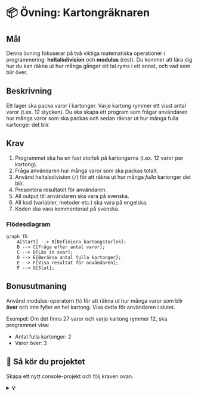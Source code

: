 # 📦 Övning: Kartongräknaren

## Mål

Denna övning fokuserar på två viktiga matematiska operationer i programmering: **heltalsdivision** och **modulus** (rest). Du kommer att lära dig hur du kan räkna ut hur många gånger ett tal ryms i ett annat, och vad som blir över.

## Beskrivning

Ett lager ska packa varor i kartonger. Varje kartong rymmer ett visst antal varor (t.ex. 12 stycken). Du ska skapa ett program som frågar användaren hur många varor som ska packas och sedan räknar ut hur många fulla kartonger det blir.

## Krav

1.  Programmet ska ha en fast storlek på kartongerna (t.ex. 12 varor per kartong).
2.  Fråga användaren hur många varor som ska packas totalt.
3.  Använd heltalsdivision (`/`) för att räkna ut hur många *fulla* kartonger det blir.
4.  Presentera resultatet för användaren.
5.  All output till användaren ska vara på svenska.
6.  All kod (variabler, metoder etc.) ska vara på engelska.
7.  Koden ska vara kommenterad på svenska.

### Flödesdiagram

```mermaid
graph TD
    A[Start] --> B[Definiera kartongstorlek];
    B --> C[Fråga efter antal varor];
    C --> D[Läs in svar];
    D --> E{Beräkna antal fulla kartonger};
    E --> F[Visa resultat för användaren];
    F --> G[Slut];
```

## Bonusutmaning

Använd modulus-operatorn (`%`) för att räkna ut hur många varor som blir **över** och inte fyller en hel kartong. Visa detta för användaren i slutet.

Exempel: Om det finns 27 varor och varje kartong rymmer 12, ska programmet visa:
*   Antal fulla kartonger: 2
*   Varor över: 3

## 🚀 Så kör du projektet

Skapa ett nytt console-projekt och följ kraven ovan.

<details>
<summary><strong>💡 </strong></summary>

```csharp
using System;

class Program
{
    static void Main(string[] args)
    {
        // --- Del 1: Konfiguration och välkomstmeddelande ---

        // Vi bestämmer hur många varor som ryms i en standardkartong.
        // 'const' används för värden som aldrig ska ändras.
        const int itemsPerBox = 12;

        Console.ForegroundColor = ConsoleColor.DarkYellow;
        Console.WriteLine("--- 📦 Kartongräknaren ---");
        Console.WriteLine($"Detta program räknar ut hur många kartonger som behövs. Varje kartong rymmer {itemsPerBox} varor.");
        Console.ResetColor();
        Console.WriteLine();

        // --- Del 2: Inmatning från användaren ---

        Console.Write("Ange totalt antal varor att packa: ");
        int totalItems = int.Parse(Console.ReadLine());

        // --- Del 3: Beräkning (Heltalsdivision) ---

        // När man dividerar två heltal (int) i C#, utförs en heltalsdivision.
        // Resultatet blir hur många gånger 'itemsPerBox' helt ryms i 'totalItems'.
        // Exempel: 27 / 12 = 2. Decimalerna kastas bort.
        int fullBoxes = totalItems / itemsPerBox;

        // --- Del 4: Presentation av resultat ---

        Console.ForegroundColor = ConsoleColor.Green;
        Console.WriteLine();
        Console.WriteLine($"Det blir {fullBoxes} fulla kartonger.");
        Console.ResetColor();

        // --- Bonusutmaning: Beräkna varor som blir över (Modulus) ---
        Console.ForegroundColor = ConsoleColor.Yellow;
        Console.WriteLine();
        Console.WriteLine("--- Bonus: Varor över ---");
        Console.ResetColor();

        // Modulus-operatorn (%) ger resten efter en heltalsdivision.
        // Exempel: 27 % 12 = 3. (27 - (12 * 2) = 3)
        int leftoverItems = totalItems % itemsPerBox;

        Console.ForegroundColor = ConsoleColor.Green;
        Console.WriteLine($"Det blir {leftoverItems} varor över.");
        Console.ResetColor();

        // Pausar programmet tills användaren trycker på en tangent.
        Console.WriteLine("\nTryck på valfri tangent för att avsluta...");
        Console.ReadKey();
    }
}
```

</details>
